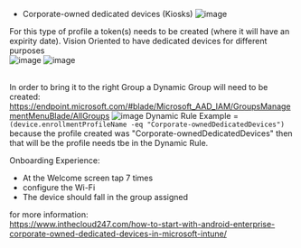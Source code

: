 * Corporate-owned dedicated devices (Kiosks)
![image](https://user-images.githubusercontent.com/44326428/178163792-77a3e878-1393-486c-8923-6d976c75746d.png)

For this type of profile a token(s) needs to be created (where it will have an expirity date). Vision Oriented to have dedicated devices for different purposes <br/>
![image](https://user-images.githubusercontent.com/44326428/178164256-1c23bd12-410d-4cf6-a69c-0a941c490a7f.png)
![image](https://user-images.githubusercontent.com/44326428/178164285-94e64156-c1d9-451a-8a8c-550576c1e211.png)


<br/>In order to bring it to the right Group a Dynamic Group will need to be created: <br/>
https://endpoint.microsoft.com/#blade/Microsoft_AAD_IAM/GroupsManagementMenuBlade/AllGroups
![image](https://user-images.githubusercontent.com/44326428/178164972-db25df94-132c-4ba8-b65c-b8695c102cc9.png)
Dynamic Rule Example = ``` (device.enrollmentProfileName -eq "Corporate-ownedDedicatedDevices") ```<br/>
because the profile created was "Corporate-ownedDedicatedDevices" then that will be the profile needs tbe in the Dynamic Rule.<br/>

Onboarding Experience:
* At the Welcome screen tap 7 times
* configure the Wi-Fi 
* The device should fall in the group assigned

for more information: <br/>
https://www.inthecloud247.com/how-to-start-with-android-enterprise-corporate-owned-dedicated-devices-in-microsoft-intune/
